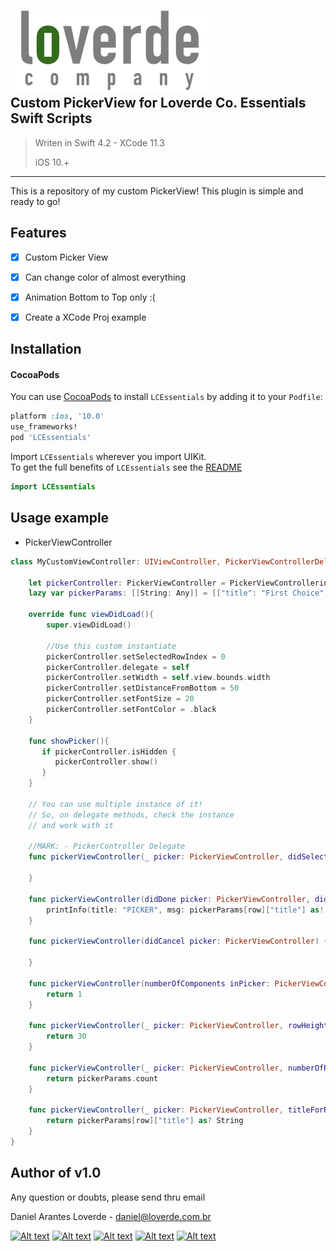 
![](loverde_company_logo_full.png)  
Custom PickerView for Loverde Co. Essentials Swift Scripts
----
> Writen in Swift 4.2 - XCode 11.3
> 
> iOS 10.+
> 
----

This is a repository of my custom PickerView! This plugin is simple and ready to go!

## Features
- [x] Custom Picker View
- [x] Can change color of almost everything
- [x] Animation Bottom to Top only :(
- [x] Create a XCode Proj example


Installation
----
#### CocoaPods
You can use [CocoaPods](http://cocoapods.org/) to install `LCEssentials` by adding it to your `Podfile`:

```ruby
platform :ios, '10.0'
use_frameworks!
pod 'LCEssentials'
```

Import `LCEssentials` wherever you import UIKit.  
To get the full benefits of `LCEssentials` see the [README](README.md)

``` swift
import LCEssentials
```

## Usage example


* PickerViewController  

```swift
class MyCustomViewController: UIViewController, PickerViewControllerDelegate {
	
    let pickerController: PickerViewController = PickerViewControllerinstantiate()
    lazy var pickerParams: [[String: Any]] = [["title": "First Choice", "row": 0], ["title": "Sec Choice", "row": 1], ["title": "Third Choice", "row": 2]]
	
    override func viewDidLoad(){
        super.viewDidLoad()
		
    	//Use this custom instantiate
        pickerController.setSelectedRowIndex = 0
        pickerController.delegate = self
        pickerController.setWidth = self.view.bounds.width
        pickerController.setDistanceFromBottom = 50
        pickerController.setFontSize = 20
        pickerController.setFontColor = .black
    }
	
    func showPicker(){
       if pickerController.isHidden {
          pickerController.show()
       }
    }
	
    // You can use multiple instance of it!
    // So, on delegate methods, check the instance
    // and work with it
	
    //MARK: - PickerController Delegate
    func pickerViewController(_ picker: PickerViewController, didSelectRow row: Int, inComponent component: Int) {
        
    }
    
    func pickerViewController(didDone picker: PickerViewController, didSelectRow row: Int, inComponent component: Int) {
        printInfo(title: "PICKER", msg: pickerParams[row]["title"] as! String)
    }
    
    func pickerViewController(didCancel picker: PickerViewController) {
        
    }
    
    func pickerViewController(numberOfComponents inPicker: PickerViewController) -> Int {
        return 1
    }
    
    func pickerViewController(_ picker: PickerViewController, rowHeightForComponent component: Int) -> CGFloat {
        return 30
    }
    
    func pickerViewController(_ picker: PickerViewController, numberOfRowsInComponent component: Int) -> Int {
        return pickerParams.count
    }
    
    func pickerViewController(_ picker: PickerViewController, titleForRow row: Int, forComponent component: Int) -> String? {
        return pickerParams[row]["title"] as? String
    }
}
```


Author of v1.0
----

Any question or doubts, please send thru email

Daniel Arantes Loverde - <daniel@loverde.com.br>

[![Alt text](https://loverde.com.br/_signature/loverde_github_mail.gif "My Resume")](https://github.com/loverde-co/resume/)
[![Alt text](https://loverde.com.br/_signature/loverde_bitbucket_mail.gif "Loverde Co. Bitbucket")](https://bitbucket.org/loverde_co)
[![Alt text](https://loverde.com.br/_signature/loverde_github_mail.gif "Loverde Co. Github")](https://github.com/loverde-co)
[![Alt text](https://loverde.com.br/_signature/loverde_twitter_mail.gif "Personal Twitter")](http://twitter.com/jack_loverde)
[![Alt text](https://loverde.com.br/_signature/loverde_instagram_mail.gif "Personal Instagram")](https://instagram.com/loverde)
